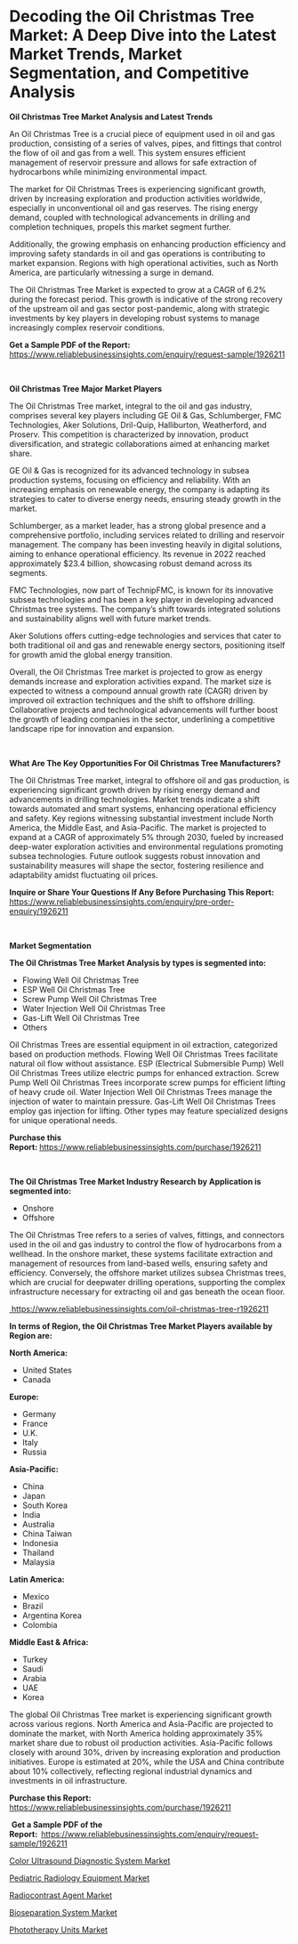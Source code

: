 <p><h1>Decoding the Oil Christmas Tree Market: A Deep Dive into the Latest Market Trends, Market Segmentation, and Competitive Analysis</h1></p><p><strong>Oil Christmas Tree Market Analysis and Latest Trends</strong></p>
<p><p>An Oil Christmas Tree is a crucial piece of equipment used in oil and gas production, consisting of a series of valves, pipes, and fittings that control the flow of oil and gas from a well. This system ensures efficient management of reservoir pressure and allows for safe extraction of hydrocarbons while minimizing environmental impact. </p><p>The market for Oil Christmas Trees is experiencing significant growth, driven by increasing exploration and production activities worldwide, especially in unconventional oil and gas reserves. The rising energy demand, coupled with technological advancements in drilling and completion techniques, propels this market segment further. </p><p>Additionally, the growing emphasis on enhancing production efficiency and improving safety standards in oil and gas operations is contributing to market expansion. Regions with high operational activities, such as North America, are particularly witnessing a surge in demand.</p><p>The Oil Christmas Tree Market is expected to grow at a CAGR of 6.2% during the forecast period. This growth is indicative of the strong recovery of the upstream oil and gas sector post-pandemic, along with strategic investments by key players in developing robust systems to manage increasingly complex reservoir conditions.</p></p>
<p><strong>Get a Sample PDF of the Report:&nbsp;</strong> <a href="https://www.reliablebusinessinsights.com/enquiry/request-sample/1926211?utm_campaign=116&utm_medium=2&utm_source=Github&utm_content=ia&utm_term=28032025&utm_id=oil-christmas-tree">https://www.reliablebusinessinsights.com/enquiry/request-sample/1926211</a></p>
<p>&nbsp;</p>
<p><strong>Oil Christmas Tree Major Market Players</strong></p>
<p><p>The Oil Christmas Tree market, integral to the oil and gas industry, comprises several key players including GE Oil & Gas, Schlumberger, FMC Technologies, Aker Solutions, Dril-Quip, Halliburton, Weatherford, and Proserv. This competition is characterized by innovation, product diversification, and strategic collaborations aimed at enhancing market share.</p><p>GE Oil & Gas is recognized for its advanced technology in subsea production systems, focusing on efficiency and reliability. With an increasing emphasis on renewable energy, the company is adapting its strategies to cater to diverse energy needs, ensuring steady growth in the market.</p><p>Schlumberger, as a market leader, has a strong global presence and a comprehensive portfolio, including services related to drilling and reservoir management. The company has been investing heavily in digital solutions, aiming to enhance operational efficiency. Its revenue in 2022 reached approximately $23.4 billion, showcasing robust demand across its segments.</p><p>FMC Technologies, now part of TechnipFMC, is known for its innovative subsea technologies and has been a key player in developing advanced Christmas tree systems. The company’s shift towards integrated solutions and sustainability aligns well with future market trends.</p><p>Aker Solutions offers cutting-edge technologies and services that cater to both traditional oil and gas and renewable energy sectors, positioning itself for growth amid the global energy transition.</p><p>Overall, the Oil Christmas Tree market is projected to grow as energy demands increase and exploration activities expand. The market size is expected to witness a compound annual growth rate (CAGR) driven by improved oil extraction techniques and the shift to offshore drilling. Collaborative projects and technological advancements will further boost the growth of leading companies in the sector, underlining a competitive landscape ripe for innovation and expansion.</p></p>
<p>&nbsp;</p>
<p><strong>What Are The Key Opportunities For Oil Christmas Tree Manufacturers?</strong></p>
<p><p>The Oil Christmas Tree market, integral to offshore oil and gas production, is experiencing significant growth driven by rising energy demand and advancements in drilling technologies. Market trends indicate a shift towards automated and smart systems, enhancing operational efficiency and safety. Key regions witnessing substantial investment include North America, the Middle East, and Asia-Pacific. The market is projected to expand at a CAGR of approximately 5% through 2030, fueled by increased deep-water exploration activities and environmental regulations promoting subsea technologies. Future outlook suggests robust innovation and sustainability measures will shape the sector, fostering resilience and adaptability amidst fluctuating oil prices.</p></p>
<p><strong>Inquire or Share Your Questions If Any Before Purchasing This Report:</strong> <a href="https://www.reliablebusinessinsights.com/enquiry/pre-order-enquiry/1926211?utm_campaign=116&utm_medium=2&utm_source=Github&utm_content=ia&utm_term=28032025&utm_id=oil-christmas-tree">https://www.reliablebusinessinsights.com/enquiry/pre-order-enquiry/1926211</a></p>
<p>&nbsp;</p>
<p><strong>Market Segmentation</strong></p>
<p><strong>The Oil Christmas Tree Market Analysis by types is segmented into:</strong></p>
<p><ul><li>Flowing Well Oil Christmas Tree</li><li>ESP Well Oil Christmas Tree</li><li>Screw Pump Well Oil Christmas Tree</li><li>Water Injection Well Oil Christmas Tree</li><li>Gas-Lift Well Oil Christmas Tree</li><li>Others</li></ul></p>
<p><p>Oil Christmas Trees are essential equipment in oil extraction, categorized based on production methods. Flowing Well Oil Christmas Trees facilitate natural oil flow without assistance. ESP (Electrical Submersible Pump) Well Oil Christmas Trees utilize electric pumps for enhanced extraction. Screw Pump Well Oil Christmas Trees incorporate screw pumps for efficient lifting of heavy crude oil. Water Injection Well Oil Christmas Trees manage the injection of water to maintain pressure. Gas-Lift Well Oil Christmas Trees employ gas injection for lifting. Other types may feature specialized designs for unique operational needs.</p></p>
<p><strong>Purchase this Report:&nbsp;</strong><a href="https://www.reliablebusinessinsights.com/purchase/1926211?utm_campaign=116&utm_medium=2&utm_source=Github&utm_content=ia&utm_term=28032025&utm_id=oil-christmas-tree">https://www.reliablebusinessinsights.com/purchase/1926211</a></p>
<p>&nbsp;</p>
<p><strong>The Oil Christmas Tree Market Industry Research by Application is segmented into:</strong></p>
<p><ul><li>Onshore</li><li>Offshore</li></ul></p>
<p><p>The Oil Christmas Tree refers to a series of valves, fittings, and connectors used in the oil and gas industry to control the flow of hydrocarbons from a wellhead. In the onshore market, these systems facilitate extraction and management of resources from land-based wells, ensuring safety and efficiency. Conversely, the offshore market utilizes subsea Christmas trees, which are crucial for deepwater drilling operations, supporting the complex infrastructure necessary for extracting oil and gas beneath the ocean floor.</p></p>
<p><a href="https://www.reliablebusinessinsights.com/oil-christmas-tree-r1926211?utm_campaign=116&utm_medium=2&utm_source=Github&utm_content=ia&utm_term=28032025&utm_id=oil-christmas-tree">&nbsp;https://www.reliablebusinessinsights.com/oil-christmas-tree-r1926211</a></p>
<p><strong>In terms of Region, the Oil Christmas Tree Market Players available by Region are:</strong></p>
<p>
    <p> <strong> North America: </strong>
        <ul>
            <li>United States</li>
            <li>Canada</li>
        </ul>
        </p> 
    <p> <strong> Europe: </strong>
        <ul>
            <li>Germany</li>
            <li>France</li>
            <li>U.K.</li>
            <li>Italy</li>
            <li>Russia</li>
        </ul>
        </p> 
    <p> <strong> Asia-Pacific: </strong>
        <ul>
            <li>China</li>
            <li>Japan</li>
            <li>South Korea</li>
            <li>India</li>
            <li>Australia</li>
            <li>China Taiwan</li>
            <li>Indonesia</li>
            <li>Thailand</li>
            <li>Malaysia</li>
        </ul>
        </p> 
    <p> <strong> Latin America: </strong>
        <ul>
            <li>Mexico</li>
            <li>Brazil</li>
            <li>Argentina Korea</li>
            <li>Colombia</li>
        </ul>
        </p> 
    <p> <strong> Middle East & Africa: </strong>
        <ul>
            <li>Turkey</li>
            <li>Saudi</li>
            <li>Arabia</li>
            <li>UAE</li>
            <li>Korea</li>
        </ul>
    </p>
    </p>
<p><p>The global Oil Christmas Tree market is experiencing significant growth across various regions. North America and Asia-Pacific are projected to dominate the market, with North America holding approximately 35% market share due to robust oil production activities. Asia-Pacific follows closely with around 30%, driven by increasing exploration and production initiatives. Europe is estimated at 20%, while the USA and China contribute about 10% collectively, reflecting regional industrial dynamics and investments in oil infrastructure.</p></p>
<p><strong>Purchase this Report: </strong><a href="https://www.reliablebusinessinsights.com/purchase/1926211?utm_campaign=116&utm_medium=2&utm_source=Github&utm_content=ia&utm_term=28032025&utm_id=oil-christmas-tree">https://www.reliablebusinessinsights.com/purchase/1926211</a></p>
<p>&nbsp;<strong>Get a Sample PDF of the Report:&nbsp;&nbsp;</strong><a href="https://www.reliablebusinessinsights.com/enquiry/request-sample/1926211?utm_campaign=116&utm_medium=2&utm_source=Github&utm_content=ia&utm_term=28032025&utm_id=oil-christmas-tree">https://www.reliablebusinessinsights.com/enquiry/request-sample/1926211</a></p>
<p><strong></strong></p>
<p><p><a href="https://github.com/elvutedipela/Market-Research-Report-List-1/blob/main/color-ultrasound-diagnostic-system-market.md?utm_campaign=116&utm_medium=2&utm_source=Github&utm_content=ia&utm_term=28032025&utm_id=oil-christmas-tree">Color Ultrasound Diagnostic System Market</a></p><p><a href="https://github.com/nkbaroga/Market-Research-Report-List-1/blob/main/pediatric-radiology-equipment-market.md?utm_campaign=116&utm_medium=2&utm_source=Github&utm_content=ia&utm_term=28032025&utm_id=oil-christmas-tree">Pediatric Radiology Equipment Market</a></p><p><a href="https://github.com/raaschadonle/Market-Research-Report-List-1/blob/main/radiocontrast-agent-market.md?utm_campaign=116&utm_medium=2&utm_source=Github&utm_content=ia&utm_term=28032025&utm_id=oil-christmas-tree">Radiocontrast Agent Market</a></p><p><a href="https://github.com/palenjeppecd/Market-Research-Report-List-1/blob/main/bioseparation-system-market.md?utm_campaign=116&utm_medium=2&utm_source=Github&utm_content=ia&utm_term=28032025&utm_id=oil-christmas-tree">Bioseparation System Market</a></p><p><a href="https://github.com/aarajlyre/Market-Research-Report-List-1/blob/main/phototherapy-units-market.md?utm_campaign=116&utm_medium=2&utm_source=Github&utm_content=ia&utm_term=28032025&utm_id=oil-christmas-tree">Phototherapy Units Market</a></p></p>